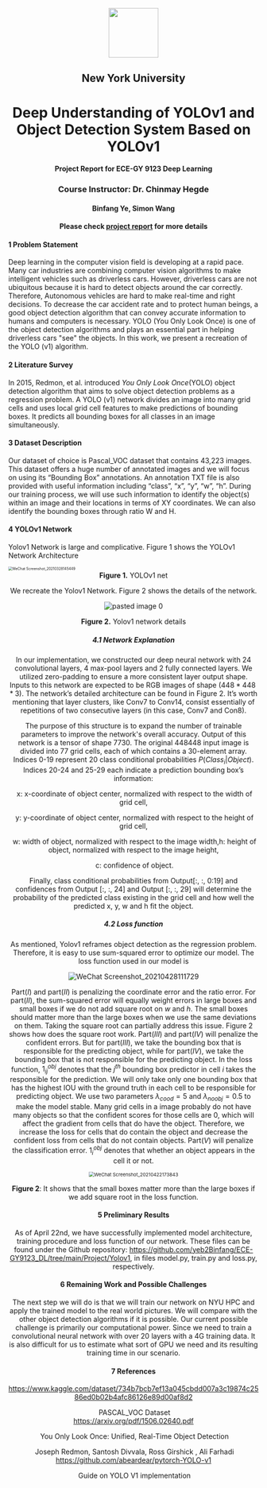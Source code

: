 <p align="center">
<a href="https://engineering.nyu.edu/"><img src="https://user-images.githubusercontent.com/68700549/118066006-eaf92080-b36b-11eb-9116-9f8e02a79534.png" align="center" height="100"></a>
</p>

<div align="center"> 
  
## New York University

 </div>

<div align = "center">
    
 # Deep Understanding of YOLOv1 and Object Detection System Based on YOLOv1
 
 #### Project  Report  for  ECE-GY 9123  Deep Learning


### Course  Instructor:  Dr.  Chinmay Hegde

#### Binfang Ye, Simon Wang

#### Please check [project report]() for more details



</div>

#### 1	Problem Statement

Deep learning in the computer vision field is developing at a rapid pace. Many car industries are combining computer vision algorithms to make intelligent vehicles such as driverless cars. However, driverless cars are not ubiquitous because it is hard to detect objects around the car correctly. Therefore, Autonomous vehicles are hard to make real-time and right decisions. To decrease the car accident rate and to protect human beings, a good object detection algorithm that can convey accurate information to humans and computers is necessary. YOLO (You Only Look Once) is one of the object detection algorithms and plays an essential part in helping driverless cars "see" the objects. In this work, we present a recreation of the YOLO (v1) algorithm. 

#### 2	Literature Survey

In 2015, Redmon, et al. introduced *You Only Look Once*(YOLO) object detection algorithm that aims to solve object detection problems as a regression problem. A YOLO (v1) network divides an image into many grid cells and uses local grid cell features to make predictions of bounding boxes. It predicts all bounding boxes for all classes in an image simultaneously. 

#### 3 Dataset Description

Our dataset of choice is Pascal_VOC dataset that contains 43,223 images. This dataset offers a huge number of annotated images and we will focus on using its “Bounding Box” annotations. An annotation TXT file is also provided with useful information including “class”, “x”, “y”, “w”, “h”. During our training process, we will use such information to identify the object(s) within an image and their locations in terms of XY coordinates. We can also identify the bounding boxes through ratio W and H.

#### 4	YOLOv1 Network

Yolov1 Network is large and complicative. Figure 1 shows the YOLOv1 Network Architecture

<img src="https://user-images.githubusercontent.com/68700549/112764238-96752e00-8fd5-11eb-8ef3-57f8750d6bbe.png" alt="WeChat Screenshot_20210328145449" style="zoom:50%;" />

<div align=center><B>Figure 1.</B> YOLOv1 net<div>

We recreate the Yolov1 Network. Figure 2 shows the details of the network. 

![pasted image 0](https://user-images.githubusercontent.com/68700549/115912317-296e8000-a43d-11eb-8943-d9e77fa9b8bc.png)

<div align = "center"><B>Figure 2.</B> Yolov1 network details</div>

##### 4.1 Network Explanation

In our implementation, we constructed our deep neural network with 24 convolutional layers, 4 max-pool layers and 2 fully connected layers. We utilized zero-padding to ensure a more consistent layer output shape. Inputs to this network are expected to be RGB images of shape ($448*448*3$). The network’s detailed architecture can be found in Figure 2. It’s worth mentioning that layer clusters, like Conv7 to Conv14, consist essentially of repetitions of two consecutive layers (in this case, Conv7 and Con8). 

The purpose of this structure is to expand the number of trainable parameters to improve the network's overall accuracy.
Output of this network is a tensor of shape 7730. The original 448448 input image is divided into 77 grid cells, each of which contains a 30-element array. Indices 0-19 represent 20 class conditional probabilities $P(Class_i|Object)$. Indices 20-24 and 25-29 each indicate a prediction bounding box’s information: 

​	x: x-coordinate of object center, normalized with respect to the width of grid cell,

​	y: y-coordinate of object center, normalized with respect to the height of grid cell,

​	w: width of object, normalized with respect to the image width,h: height of object, normalized with respect to the image height,

​	c: confidence of object.

Finally, class conditional probabilities from Output[:, :, 0:19] and confidences from Output [:, :, 24] and Output [:, :, 29] will determine the probability of the predicted class existing in the grid cell and how well the predicted x, y, w and h fit the object.

##### 4.2 Loss function

As mentioned, Yolov1 reframes object detection as the regression problem. Therefore, it is easy to use sum-squared error to optimize our model. The loss function used in our model is

![WeChat Screenshot_20210428111729](https://user-images.githubusercontent.com/68700549/116428930-62c73700-a813-11eb-9b17-38e293673313.png)


Part$(I)$ and part$(II)$ is penalizing the coordinate error and the ratio error. For part$(II)$, the sum-squared error will equally weight errors in large boxes and small boxes if we do not add square root on $w$ and $h$. The small boxes should matter more than the large boxes when we use the same deviations on them. Taking the square root can partially address this issue. Figure 2 shows how does the square root work. Part$(III)$ and part$(IV)$ will penalize the confident errors. But for part$(III)$, we take the bounding box that is responsible for the predicting object, while for part$(IV)$, we take the bounding box that is not responsible for the predicting object. In the loss function, $1_{ij}^{obj}$ denotes that the $j^{th}$ bounding box predictor in cell $i$ takes the responsible for the prediction. We will only take only one bounding box that has the highest IOU with the ground truth in each cell to be responsible for predicting object. We use two parameters $\lambda _{cood}=5$ and $\lambda _{noobj}=0.5$ to make the model stable. Many grid cells in a image probably do not have many objects so that the confident scores for those cells are 0, which will affect the gradient from cells that do have the object. Therefore, we increase the loss for cells that do contain the object and decrease the confident loss from cells that do not contain objects. Part$(V)$ will penalize the classification error. $1_i^{obj}$ denotes that whether an object appears in the cell it or not.

<img src="https://user-images.githubusercontent.com/68700549/115788467-a3492f80-a391-11eb-87e9-90e5016e1fe1.png" alt="WeChat Screenshot_20210422173843" style="zoom: 67%;" />

**Figure 2**: It shows that the small boxes matter more than the large boxes if we add square root in the loss function.



#### 5	Preliminary Results

As of April 22nd, we have successfully implemented model architecture, training procedure and loss function of our network. These files can be found under the Github repository: https://github.com/yeb2Binfang/ECE-GY9123_DL/tree/main/Project/Yolov1, in files model.py, train.py and loss.py, respectively.

#### 6	Remaining Work and Possible Challenges

The next step we will do is that we will train our network on NYU HPC and apply the trained model to the real world pictures. We will compare with the other object detection algorithms if it is possible. Our current possible challenge is primarily our computational power. Since we need to train a convolutional neural network with over 20 layers with a 4G training data. It is also difficult for us to estimate what sort of GPU we need and its resulting training time in our scenario. 

#### 7	References
https://www.kaggle.com/dataset/734b7bcb7ef13a045cbdd007a3c19874c2586ed0b02b4afc86126e89d00af8d2	

​			PASCAL_VOC Dataset	
https://arxiv.org/pdf/1506.02640.pdf	

​			You Only Look Once: Unified, Real-Time Object Detection

​			Joseph Redmon, Santosh Divvala, Ross Girshick , Ali Farhadi
https://github.com/abeardear/pytorch-YOLO-v1	

​			Guide on YOLO V1 implementation
